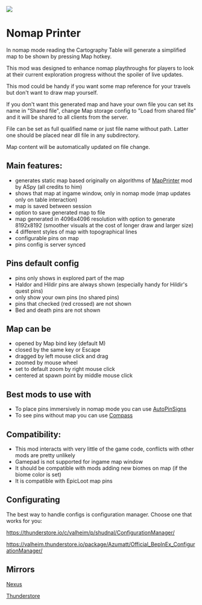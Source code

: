 ![](https://staticdelivery.nexusmods.com/mods/3667/images/2505/2505-1693921543-26561571.png)

# Nomap Printer
In nomap mode reading the Cartography Table will generate a simplified map to be shown by pressing Map hotkey.

This mod was designed to enhance nomap playthroughs for players to look at their current exploration progress without the spoiler of live updates.

This mod could be handy if you want some map reference for your travels but don't want to draw map yourself.


If you don't want this generated map and have your own file you can set its name in "Shared file", change Map storage config to "Load from shared file" and it will be shared to all clients from the server.

File can be set as full qualified name or just file name without path. Latter one should be placed near dll file in any subdirectory.

Map content will be automatically updated on file change.

## Main features:
* generates static map based originally on algorithms of [MapPrinter](https://valheim.thunderstore.io/package/ASpy/MapPrinter/) mod by ASpy (all credits to him)
* shows that map at ingame window, only in nomap mode (map updates only on table interaction)
* map is saved between session
* option to save generated map to file
* map generated in 4096x4096 resolution with option to generate 8192x8192 (smoother visuals at the cost of longer draw and larger size)
* 4 different styles of map with topographical lines
* configurable pins on map
* pins config is server synced

## Pins default config
* pins only shows in explored part of the map
* Haldor and Hildir pins are always shown (especially handy for Hildir's quest pins)
* only show your own pins (no shared pins)
* pins that checked (red crossed) are not shown
* Bed and death pins are not shown

## Map can be
* opened by Map bind key (default M)
* closed by the same key or Escape
* dragged by left mouse click and drag
* zoomed by mouse wheel
* set to default zoom by right mouse click
* centered at spawn point by middle mouse click

## Best mods to use with
* To place pins immersively in nomap mode you can use [AutoPinSigns](https://valheim.thunderstore.io/package/shudnal/AutoPinSigns/)
* To see pins without map you can use [Compass](https://www.nexusmods.com/valheim/mods/851)

## Compatibility:
* This mod interacts with very little of the game code, conflicts with other mods are pretty unlikely
* Gamepad is not supported for ingame map window
* It should be compatible with mods adding new biomes on map (if the biome color is set)
* It is compatible with EpicLoot map pins

## Configurating
The best way to handle configs is configuration manager. Choose one that works for you:

https://thunderstore.io/c/valheim/p/shudnal/ConfigurationManager/

https://valheim.thunderstore.io/package/Azumatt/Official_BepInEx_ConfigurationManager/

## Mirrors
[Nexus](https://www.nexusmods.com/valheim/mods/2505)

[Thunderstore](https://valheim.thunderstore.io/package/shudnal/NomapPrinter/)
